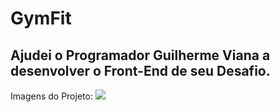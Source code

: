 # GymFit

<h2>Ajudei o Programador Guilherme Viana a desenvolver o Front-End de seu Desafio.</h2>




Imagens do Projeto: <img src="https://i.imgur.com/Jwp5INX.png"/>
